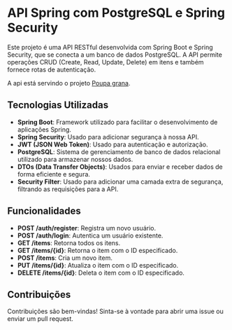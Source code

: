 # API Spring com PostgreSQL e Spring Security

Este projeto é uma API RESTful desenvolvida com Spring Boot e Spring Security, que se conecta a um banco de dados PostgreSQL. A API permite operações CRUD (Create, Read, Update, Delete) em itens e também fornece rotas de autenticação.

A api está servindo o projeto [Poupa grana](https://github.com/mafortthiago/poupa-grana).

## Tecnologias Utilizadas

- **Spring Boot**: Framework utilizado para facilitar o desenvolvimento de aplicações Spring.
- **Spring Security**: Usado para adicionar segurança à nossa API.
- **JWT (JSON Web Token)**: Usado para autenticação e autorização.
- **PostgreSQL**: Sistema de gerenciamento de banco de dados relacional utilizado para armazenar nossos dados.
- **DTOs (Data Transfer Objects)**: Usados para enviar e receber dados de forma eficiente e segura.
- **Security Filter**: Usado para adicionar uma camada extra de segurança, filtrando as requisições para a API.

## Funcionalidades

- **POST /auth/register**: Registra um novo usuário.
- **POST /auth/login**: Autentica um usuário existente.
- **GET /items**: Retorna todos os itens.
- **GET /items/{id}**: Retorna o item com o ID especificado.
- **POST /items**: Cria um novo item.
- **PUT /items/{id}**: Atualiza o item com o ID especificado.
- **DELETE /items/{id}**: Deleta o item com o ID especificado.

## Contribuições

Contribuições são bem-vindas! Sinta-se à vontade para abrir uma issue ou enviar um pull request.


